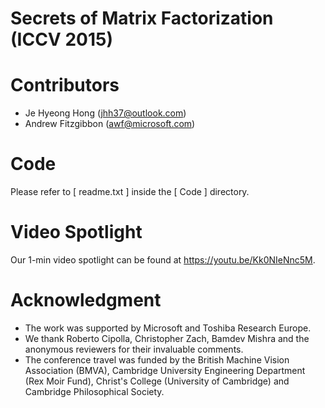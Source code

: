 # Secrets of Matrix Factorization (ICCV 2015)

# Contributors
- Je Hyeong Hong (jhh37@outlook.com)
- Andrew Fitzgibbon (awf@microsoft.com)

# Code
Please refer to [ readme.txt ] inside the [ Code ]
directory.

# Video Spotlight
Our 1-min video spotlight can be found at
https://youtu.be/Kk0NIeNnc5M.

# Acknowledgment
- The work was supported by Microsoft and Toshiba
Research Europe. 
- We thank Roberto Cipolla, Christopher Zach,
Bamdev Mishra and the anonymous reviewers for
their invaluable comments.
- The conference travel was funded by the British
Machine Vision Association (BMVA), Cambridge
University Engineering Department (Rex Moir Fund),
Christ's College (University of Cambridge) and
Cambridge Philosophical Society.
